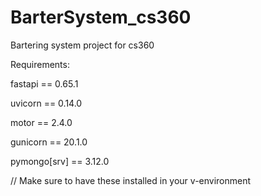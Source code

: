 # BarterSystem_cs360
Bartering system project for cs360


Requirements:

fastapi == 0.65.1

uvicorn == 0.14.0

motor == 2.4.0

gunicorn == 20.1.0

pymongo[srv] == 3.12.0

// Make sure to have these installed in your v-environment

